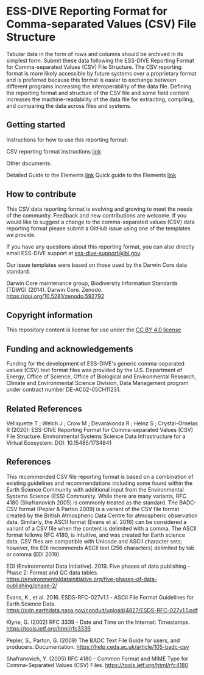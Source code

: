 # ESS-DIVE Reporting Format for Comma-separated Values (CSV) File Structure

Tabular data in the form of rows and columns should be archived in its simplest form. Submit these data following the ESS-DIVE Reporting Format for Comma-separated Values (CSV) File Structure. The CSV reporting format is more likely accessible by future systems over a proprietary format and is preferred because this format is easier to exchange between different programs increasing the interoperability of the data file. Defining the reporting format and structure of the CSV file and some field content increases the machine-readability of the data file for extracting, compiling, and comparing the data across files and systems. 
 

## Getting started

Instructions for how to use this reporting format:

CSV reporting format instructions [link]()

Other documents:

Detailed Guide to the Elements [link]()
Quick guide to the Elements [link]()

## How to contribute

This CSV data reporting format is evolving and growing to meet the needs of the community. Feedback and new contributions are welcome. If you would like to suggest a change to the comma-separated values (CSV) data reporting format please submit a GitHub issue using one of the templates we provide.

If you have any questions about this reporting format, you can also directly email ESS-DIVE support at ess-dive-support@lbl.gov.

Our issue templates were based on those used by the Darwin Core data standard.

Darwin Core maintenance group, Biodiversity Information Standards (TDWG) (2014). Darwin Core. Zenodo. https://doi.org/10.5281/zenodo.592792

## Copyright information

This repository content is license for use under the [CC BY 4.0 license](https://creativecommons.org/licenses/by/4.0/)

## Funding and acknowledgements

Funding for the development of ESS-DIVE's generic comma-separated values (CSV) text format files was provided by the U.S. Department of Energy, Office of Science, Office of Biological and Environmental Research, Climate and Environmental Science Division, Data Management program under contract number DE-AC02-05CH11231.

## Related References

Velliquette T ; Welch J ; Crow M ; Devarakonda R ; Heinz S ; Crystal-Ornelas R (2020): ESS-DIVE Reporting Format for Comma-separated Values (CSV) File Structure. Environmental Systems Science Data Infrastructure for a Virtual Ecosystem. DOI: 10.15485/1734841

## References

This recommended CSV file reporting format is based on a combination of existing guidelines and recommendations including some found within the Earth Science Community with additional input from the Environmental Systems Science (ESS) Community. While there are many variants, RFC 4180 (Shafranovich 2005) is commonly treated as the standard. The BADC-CSV format (Pepler & Parton 2009) is a variant of the CSV file format created by the British Atmospheric Data Centre for atmospheric observation data. Similarly, the ASCII format (Evans et al. 2016) can be considered a variant of a CSV file when the content is delimited with a comma. The ASCII format follows RFC 4180, is intuitive, and was created for Earth science data. CSV files are compatible with Unicode and ASCII character sets; however, the EDI recommends ASCII text (256 characters) delimited by tab or comma (EDI 2019).

EDI (Environmental Data Initiative). 2019. Five phases of data publishing - Phase 2: Format and QC data tables. https://environmentaldatainitiative.org/five-phases-of-data-publishing/phase-2/

Evans, K., et al. 2016. ESDS-RFC-027v1.1 - ASCII File Format Guidelines for Earth Science Data. https://cdn.earthdata.nasa.gov/conduit/upload/4827/ESDS-RFC-027v1.1.pdf

Klyne, G. (2002) RFC 3339 - Date and Time on the Internet: Timestamps. https://tools.ietf.org/html/rfc3339

Pepler, S., Parton, G. (2009) The BADC Text File Guide for users, and producers. Documentation. https://help.ceda.ac.uk/article/105-badc-csv

Shafranovich, Y. (2005) RFC 4180 - Common Format and MIME Type for Comma-Separated Values (CSV) Files. https://tools.ietf.org/html/rfc4180

